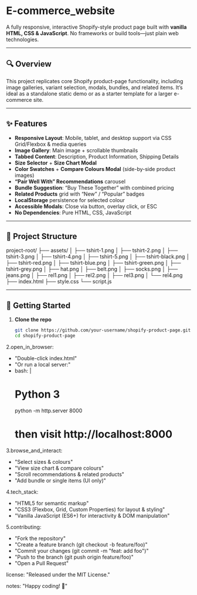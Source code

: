 # E-commerce_website

A fully responsive, interactive Shopify-style product page built with **vanilla HTML, CSS & JavaScript**. No frameworks or build tools—just plain web technologies.

---

## 🔍 Overview

This project replicates core Shopify product-page functionality, including image galleries, variant selection, modals, bundles, and related items. It’s ideal as a standalone static demo or as a starter template for a larger e-commerce site.

---

## ✨ Features

- **Responsive Layout**: Mobile, tablet, and desktop support via CSS Grid/Flexbox & media queries  
- **Image Gallery**: Main image + scrollable thumbnails  
- **Tabbed Content**: Description, Product Information, Shipping Details  
- **Size Selector** + **Size Chart Modal**  
- **Color Swatches** + **Compare Colours Modal** (side-by-side product images)  
- **“Pair Well With” Recommendations** carousel  
- **Bundle Suggestion**: “Buy These Together” with combined pricing  
- **Related Products** grid with “New” / “Popular” badges  
- **LocalStorage** persistence for selected colour  
- **Accessible Modals**: Close via button, overlay click, or ESC  
- **No Dependencies**: Pure HTML, CSS, JavaScript

---

## 📁 Project Structure
project-root/
├── assets/
│ ├── tshirt-1.png
│ ├── tshirt-2.png
│ ├── tshirt-3.png
│ ├── tshirt-4.png
│ ├── tshirt-5.png
│ ├── tshirt-black.png
│ ├── tshirt-red.png
│ ├── tshirt-blue.png
│ ├── tshirt-green.png
│ ├── tshirt-grey.png
│ ├── hat.png
│ ├── belt.png
│ ├── socks.png
│ ├── jeans.png
│ ├── rel1.png
│ ├── rel2.png
│ ├── rel3.png
│ └── rel4.png
├── index.html
├── style.css
└── script.js



---

## 🚀 Getting Started

1. **Clone the repo**  
   ```bash
   git clone https://github.com/your-username/shopify-product-page.git
   cd shopify-product-page
2.open_in_browser:
  - "Double-click index.html"
  - "Or run a local server:"
  - bash: |
      # Python 3
      python -m http.server 8000
      # then visit http://localhost:8000

3.browse_and_interact:
  - "Select sizes & colours"
  - "View size chart & compare colours"
  - "Scroll recommendations & related products"
  - "Add bundle or single items (UI only)"

4.tech_stack:
  - "HTML5 for semantic markup"
  - "CSS3 (Flexbox, Grid, Custom Properties) for layout & styling"
  - "Vanilla JavaScript (ES6+) for interactivity & DOM manipulation"

5.contributing:
  - "Fork the repository"
  - "Create a feature branch (git checkout -b feature/foo)"
  - "Commit your changes (git commit -m \"feat: add foo\")"
  - "Push to the branch (git push origin feature/foo)"
  - "Open a Pull Request"

license: "Released under the MIT License."

notes: "Happy coding! 🚀"

